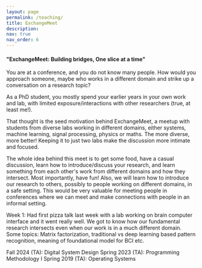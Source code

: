 ```yaml
---
layout: page
permalink: /teaching/
title: ExchangeMeet
description: 
nav: true
nav_order: 6
---
```


#### "ExchangeMeet: Building bridges, One slice at a time"

You are at a conference, and you do not know many people. How would you approach someone, maybe who works in a different domain and strike up a conversation on a research topic? 

As a PhD student, you mostly spend your earlier years in your own work and lab, with limited exposure/interactions with other researchers (true, at least me!).

That thought is the seed motivation behind ExchangeMeet, a meetup with students from diverse labs working in different domains, either systems, machine learning, signal processing, physics or maths. The more diverse, more better! Keeping it to just two labs make the discussion more intimate and focused.  


The whole idea behind this meet is to get some food, have a casual discussion, learn how to introduce/discuss your research, and learn something from each other's work from different domains and how they intersect. Most importantly, have fun! Also, we will learn how to introduce our research to others, possibly to people working on different domains, in a safe setting. This would be very valuable for meeting people in conferences where we can meet and make connections with people in an informal setting.  
 


Week 1: Had first pizza talk last week with a lab working on brain computer interface and it went really well. We got to know how our fundamental research intersects even when our work is in a much different domain. Some topics: Matrix factorization, traditional vs deep learning based pattern recognition, meaning of foundational model for BCI etc. 


Fall 2024 (TA): Digital System Design
Spring 2023 (TA): Programming Methodology I
Spring 2019 (TA): Operating Systems
